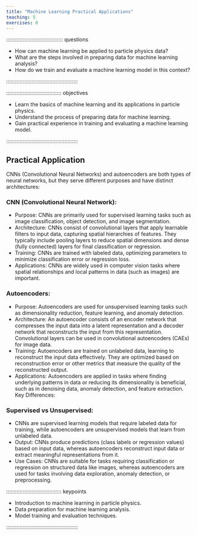 ```yaml
---
title: "Machine Learning Practical Applications"
teaching: 5
exercises: 0
---
```


:::::::::::::::::::::::::::::::::::::: questions 

- How can machine learning be applied to particle physics data?
- What are the steps involved in preparing data for machine learning analysis?
- How do we train and evaluate a machine learning model in this context?

::::::::::::::::::::::::::::::::::::::::::::::::

::::::::::::::::::::::::::::::::::::: objectives

- Learn the basics of machine learning and its applications in particle physics.
- Understand the process of preparing data for machine learning.
- Gain practical experience in training and evaluating a machine learning model.

::::::::::::::::::::::::::::::::::::::::::::::::

## Practical Application

CNNs (Convolutional Neural Networks) and autoencoders are both types of neural networks, but they serve different purposes and have distinct architectures:

### CNN (Convolutional Neural Network):

- Purpose: CNNs are primarily used for supervised learning tasks such as image classification, object detection, and image segmentation.
- Architecture: CNNs consist of convolutional layers that apply learnable filters to input data, capturing spatial hierarchies of features. They typically include pooling layers to reduce spatial dimensions and dense (fully connected) layers for final classification or regression.
- Training: CNNs are trained with labeled data, optimizing parameters to minimize classification error or regression loss.
- Applications: CNNs are widely used in computer vision tasks where spatial relationships and local patterns in data (such as images) are important.


### Autoencoders:

- Purpose: Autoencoders are used for unsupervised learning tasks such as dimensionality reduction, feature learning, and anomaly detection.
- Architecture: An autoencoder consists of an encoder network that compresses the input data into a latent representation and a decoder network that reconstructs the input from this representation. Convolutional layers can be used in convolutional autoencoders (CAEs) for image data.
- Training: Autoencoders are trained on unlabeled data, learning to reconstruct the input data effectively. They are optimized based on reconstruction error or other metrics that measure the quality of the reconstructed output.
- Applications: Autoencoders are applied in tasks where finding underlying patterns in data or reducing its dimensionality is beneficial, such as in denoising data, anomaly detection, and feature extraction.
Key Differences:

### Supervised vs Unsupervised: 

- CNNs are supervised learning models that require labeled data for training, while autoencoders are unsupervised models that learn from unlabeled data.
- Output: CNNs produce predictions (class labels or regression values) based on input data, whereas autoencoders reconstruct input data or extract meaningful representations from it.
- Use Cases: CNNs are suitable for tasks requiring classification or regression on structured data like images, whereas autoencoders are used for tasks involving data exploration, anomaly detection, or preprocessing.

::::::::::::::::::::::::::::::::::::: keypoints 

- Introduction to machine learning in particle physics.
- Data preparation for machine learning analysis.
- Model training and evaluation techniques.

::::::::::::::::::::::::::::::::::::::::::::::::

